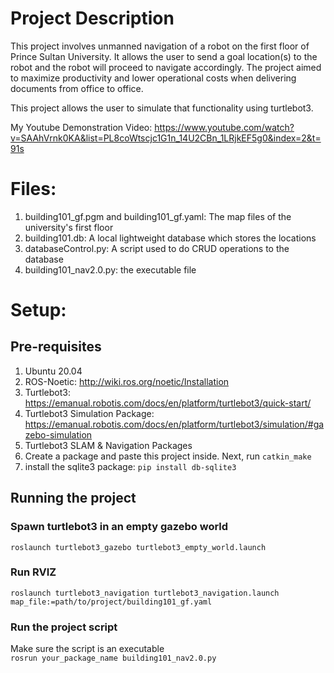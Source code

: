 # Project Description
This project involves unmanned navigation of a robot on the first floor of Prince Sultan University. It allows the user to send a goal location(s) to the robot and the robot will proceed to navigate accordingly. The project aimed to maximize productivity and lower operational costs when delivering documents from office to office.

This project allows the user to simulate that functionality using turtlebot3.

My Youtube Demonstration Video: https://www.youtube.com/watch?v=SAAhVrnk0KA&list=PL8coWtscjc1G1n_14U2CBn_1LRjkEF5g0&index=2&t=91s

# Files:
1. building101_gf.pgm and building101_gf.yaml: The map files of the university's first floor
2. building101.db: A local lightweight database which stores the locations
3. databaseControl.py: A script used to do CRUD operations to the database
4. building101_nav2.0.py: the executable file

# Setup:  
## Pre-requisites
1. Ubuntu 20.04  
2. ROS-Noetic: http://wiki.ros.org/noetic/Installation
3. Turtlebot3: https://emanual.robotis.com/docs/en/platform/turtlebot3/quick-start/
4. Turtlebot3 Simulation Package: https://emanual.robotis.com/docs/en/platform/turtlebot3/simulation/#gazebo-simulation
5. Turtlebot3 SLAM & Navigation Packages
6. Create a package and paste this project inside. Next, run `catkin_make`
7. install the sqlite3 package: `pip install db-sqlite3`

## Running the project
### Spawn turtlebot3 in an empty gazebo world
`roslaunch turtlebot3_gazebo turtlebot3_empty_world.launch`
### Run RVIZ
`roslaunch turtlebot3_navigation turtlebot3_navigation.launch map_file:=path/to/project/building101_gf.yaml`
### Run the project script
Make sure the script is an executable  
`rosrun your_package_name building101_nav2.0.py`


